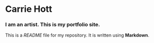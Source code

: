 
# Carrie Hott

### I am an artist. This is my portfolio site.

This is a *README* file for my repository. It is written using **Markdown**.
